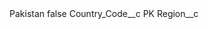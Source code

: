 <?xml version="1.0" encoding="UTF-8"?>
<CustomMetadata xmlns="http://soap.sforce.com/2006/04/metadata" xmlns:xsi="http://www.w3.org/2001/XMLSchema-instance" xmlns:xsd="http://www.w3.org/2001/XMLSchema">
    <label>Pakistan</label>
    <protected>false</protected>
    <values>
        <field>Country_Code__c</field>
        <value xsi:type="xsd:string">PK</value>
    </values>
    <values>
        <field>Region__c</field>
        <value xsi:nil="true"/>
    </values>
</CustomMetadata>
